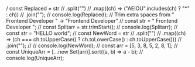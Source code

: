 / const Replaced = str
// .split("")
// .map((ch) => ("AEIOU".includes(ch) ? "\*" : ch))
// .join("");
// console.log(Replaced);
// Trim extra spaces from " Frontend Developer " → "Frontend Developer"
// const str = " Frontend Developer ";
// const Splitarr = str.trimStart();
// console.log(Splitarr);
// const str = "HELLO world";
// const NewWord = str
// .split("")
// .map((ch) => (ch === ch.toUpperCase() ? ch.toLowerCase() : ch.toUpperCase()))
// .join("");
// // console.log(NewWord);
// const arr = [5, 3, 8, 5, 2, 8, 1];
// const UniqueArr = [...new Set(arr)].sort((a, b) => a - b);
// console.log(UniqueArr);
